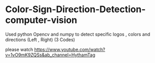 # Color-Sign-Direction-Detection-computer-vision
Used python Opencv and numpy to detect specific logos ,  colors and directions (Left , Right) (3 Codes)

please watch https://www.youtube.com/watch?v=1vO9mK9ZQSs&ab_channel=HythamTag
